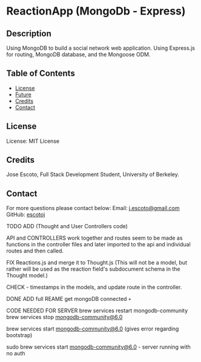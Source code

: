 # ReactionApp (MongoDb - Express)

## Description

Using MongoDB to build a social network web application. Using Express.js for routing, MongoDB database, and the Mongoose ODM.


## Table of Contents

- [License](#License)
- [Future](#Future)
- [Credits](#Credits)
- [Contact](#Contact)

## License

License: MIT License

## Credits

Jose Escoto, Full Stack Development Student, University of Berkeley. 

## Contact

For more questions please contact below:
Email: j.escoto@gmail.com
GitHub: [escotoj](https://github.com/escotoj)


TODO 
ADD (Thought and User Controllers code)

API and CONTROLLERS work together and routes seem to be made as functions in the controller files and later imported to the api and individual routes and then called. 

FIX Reactions.js and merge it to Thought.js
(This will not be a model, but rather will be used as the reaction field's subdocument schema in the Thought model.)

CHECK - timestamps in the models, and update route in the controller. 

DONE
ADD full REAME
get mongoDB connected `+`

CODE NEEDED FOR SERVER 
brew services restart mongodb-community 
brew services stop mongodb-community@6.0

brew services start mongodb-community@6.0 (gives error regarding bootstrap)

sudo brew services start mongodb-community@6.0 - server running with no auth


